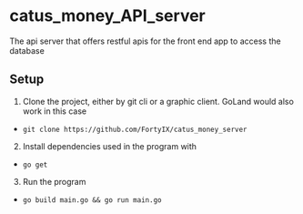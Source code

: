 # catus_money_API_server
The api server that offers restful apis for the front end app to access the database

## Setup 
1. Clone the project, either by git cli or a graphic client. GoLand would also work in this case 
  - ``` git clone https://github.com/FortyIX/catus_money_server ```

2. Install dependencies used in the program with 
  - ```go get```
 
3. Run the program
  - ```go build main.go && go run main.go```
